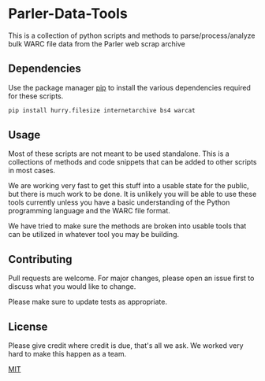 # Parler-Data-Tools

This is a collection of python scripts and methods to parse/process/analyze bulk WARC file data from the Parler web scrap archive

## Dependencies

Use the package manager [pip](https://pip.pypa.io/en/stable/) to install the various dependencies required for these scripts.

```bash
pip install hurry.filesize internetarchive bs4 warcat
```

## Usage

Most of these scripts are not meant to be used standalone. This is a collections of methods and code snippets that can be added to other scripts in most cases.

We are working very fast to get this stuff into a usable state for the public, but there is much work to be done.  It is unlikely you will be able to use these tools currently unless you have a basic understanding of the Python programming language and the WARC file format.

 We have tried to make sure the methods are broken into usable tools that can be utilized in whatever tool you may be building.


## Contributing
Pull requests are welcome. For major changes, please open an issue first to discuss what you would like to change.

Please make sure to update tests as appropriate. 

## License
Please give credit where credit is due, that's all we ask. We worked very hard to make this happen as a team.

[MIT](https://choosealicense.com/licenses/mit/)
